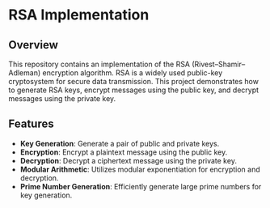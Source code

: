 # RSA Implementation

## Overview

This repository contains an implementation of the RSA (Rivest–Shamir–Adleman) encryption algorithm. RSA is a widely used public-key cryptosystem for secure data transmission. This project demonstrates how to generate RSA keys, encrypt messages using the public key, and decrypt messages using the private key.

## Features

- **Key Generation**: Generate a pair of public and private keys.
- **Encryption**: Encrypt a plaintext message using the public key.
- **Decryption**: Decrypt a ciphertext message using the private key.
- **Modular Arithmetic**: Utilizes modular exponentiation for encryption and decryption.
- **Prime Number Generation**: Efficiently generate large prime numbers for key generation.
